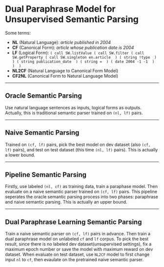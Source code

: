 # Dual Paraphrase Model for Unsupervised Semantic Parsing

Some terms:

 - **NL** (Natural Language): _article published in 2004_
 - **CF** (Canonical Form): _article whose publication date is 2004_
 - **LF** (Logical Form): `( call SW.listValue ( call SW.filter ( call SW.getProperty ( call SW.singleton en.article  ) ( string !type  )  ) ( string publication_date  ) ( string =  ) ( date 2004 -1 -1  )  )  )`
 - **NL2CF** (Natural Language to Canonical Form Model)
 - **CF2NL** (Canonical Form to Natural Language Model)

----

## Oracle Semantic Parsing

Use natural language sentences as inputs, logical forms as outputs. Actually, this is traditional semantic parser trained on `(nl, lf)` pairs.

----

## Naive Semantic Parsing

Trained on `(cf, lf)` pairs, pick the best model on dev dataset (also `(cf, lf)` pairs), and test on test dataset (this time `(nl, lf)` pairs). This is actually a lower bound.

----

## Pipeline Semantic Parsing

Firstly, use labeled `(nl, cf)` as training data, train a paraphase model. Then evaluate on a naive semantic parser trained on `(cf, lf)` pairs. This pipeline seperates the oracle semantic parsing process into two phases: paraphrase and naive semantic parsing. This is actually an upper bound.

----

## Dual Paraphrase Learning Semantic Parsing

Train a naive semantic parser on `(cf, lf)` pairs in advance. Then train a dual paraphrase model on unlabeled `cf` and `lf` corpus. To pick the best result, since there is no labeled dev dataset(unsupervised settings), fix a maximum epoch number or save the model with maximum reward on dev dataset. When evaluate on test dataset, use `NL2CF` model to first change input `nl` to `cf`, then evaulate on the pretrained naive semantic parser.
